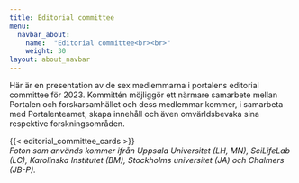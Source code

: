 ```yaml
---
title: Editorial committee
menu:
  navbar_about:
    name:  "Editorial committee<br><br>"
    weight: 30
layout: about_navbar
---
```


Här är en presentation av de sex medlemmarna i portalens editorial committee för 2023. Kommittén möjliggör ett närmare samarbete mellan Portalen och forskarsamhället och dess medlemmar kommer, i samarbeta med
Portalenteamet, skapa innehåll och även  omvärldsbevaka sina respektive forskningsområden.

{{< editorial_committee_cards >}}
<br>
*Foton som används kommer ifrån Uppsala Universitet (LH, MN), SciLifeLab (LC), Karolinska Institutet (BM), Stockholms universitet (JA) och Chalmers (JB-P).*
